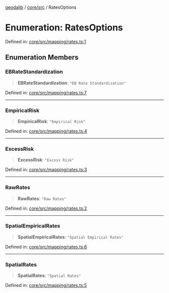 [geodalib](../../../modules.md) / [core/src](../index.md) / RatesOptions

# Enumeration: RatesOptions

Defined in: [core/src/mapping/rates.ts:1](https://github.com/GeoDaCenter/geoda-lib/blob/3f9453a08cf3d7f96b1a0d65d18359804129d8d2/js/packages/core/src/mapping/rates.ts#L1)

## Enumeration Members

### EBRateStandardization

> **EBRateStandardization**: `"EB Rate Standardization"`

Defined in: [core/src/mapping/rates.ts:7](https://github.com/GeoDaCenter/geoda-lib/blob/3f9453a08cf3d7f96b1a0d65d18359804129d8d2/js/packages/core/src/mapping/rates.ts#L7)

***

### EmpiricalRisk

> **EmpiricalRisk**: `"Empirical Risk"`

Defined in: [core/src/mapping/rates.ts:4](https://github.com/GeoDaCenter/geoda-lib/blob/3f9453a08cf3d7f96b1a0d65d18359804129d8d2/js/packages/core/src/mapping/rates.ts#L4)

***

### ExcessRisk

> **ExcessRisk**: `"Excess Risk"`

Defined in: [core/src/mapping/rates.ts:3](https://github.com/GeoDaCenter/geoda-lib/blob/3f9453a08cf3d7f96b1a0d65d18359804129d8d2/js/packages/core/src/mapping/rates.ts#L3)

***

### RawRates

> **RawRates**: `"Raw Rates"`

Defined in: [core/src/mapping/rates.ts:2](https://github.com/GeoDaCenter/geoda-lib/blob/3f9453a08cf3d7f96b1a0d65d18359804129d8d2/js/packages/core/src/mapping/rates.ts#L2)

***

### SpatialEmpiricalRates

> **SpatialEmpiricalRates**: `"Spatial Empirical Rates"`

Defined in: [core/src/mapping/rates.ts:6](https://github.com/GeoDaCenter/geoda-lib/blob/3f9453a08cf3d7f96b1a0d65d18359804129d8d2/js/packages/core/src/mapping/rates.ts#L6)

***

### SpatialRates

> **SpatialRates**: `"Spatial Rates"`

Defined in: [core/src/mapping/rates.ts:5](https://github.com/GeoDaCenter/geoda-lib/blob/3f9453a08cf3d7f96b1a0d65d18359804129d8d2/js/packages/core/src/mapping/rates.ts#L5)
